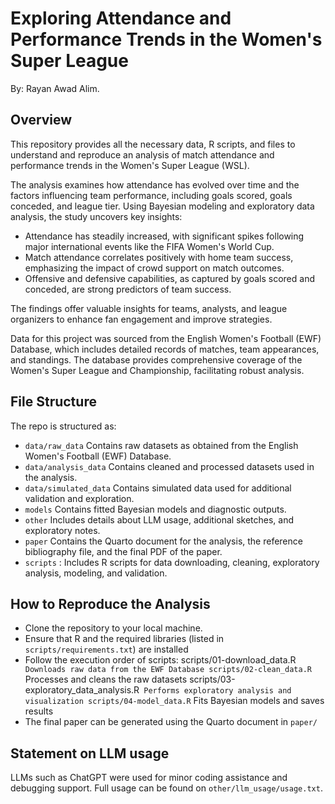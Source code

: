 # Exploring Attendance and Performance Trends in the Women's Super League

By: Rayan Awad Alim.

## Overview

This repository provides all the necessary data, R scripts, and files to understand and reproduce an analysis of match attendance and performance trends in the Women's Super League (WSL).

The analysis examines how attendance has evolved over time and the factors influencing team performance, including goals scored, goals conceded, and league tier. Using Bayesian modeling and exploratory data analysis, the study uncovers key insights:
- Attendance has steadily increased, with significant spikes following major international events like the FIFA Women's World Cup.
- Match attendance correlates positively with home team success, emphasizing the impact of crowd support on match outcomes.
- Offensive and defensive capabilities, as captured by goals scored and conceded, are strong predictors of team success.

The findings offer valuable insights for teams, analysts, and league organizers to enhance fan engagement and improve strategies.

Data for this project was sourced from the English Women's Football (EWF) Database, which includes detailed records of matches, team appearances, and standings. The database provides comprehensive coverage of the Women's Super League and Championship, facilitating robust analysis.


## File Structure

The repo is structured as:

-   `data/raw_data` Contains raw datasets as obtained from the English Women's Football (EWF) Database.
-   `data/analysis_data` Contains cleaned and processed datasets used in the analysis.
-   `data/simulated_data` Contains simulated data used for additional validation and exploration.
-   `models` Contains fitted Bayesian models and diagnostic outputs.
-   `other` Includes details about LLM usage, additional sketches, and exploratory notes.
-   `paper` Contains the Quarto document for the analysis, the reference bibliography file, and the final PDF of the paper.
-   `scripts` : Includes R scripts for data downloading, cleaning, exploratory analysis, modeling, and validation.

## How to Reproduce the Analysis
-   Clone the repository to your local machine.
-   Ensure that R and the required libraries (listed in `scripts/requirements.txt`) are installed
-   Follow the execution order of scripts:
    scripts/01-download_data.R` Downloads raw data from the EWF Database
    scripts/02-clean_data.R` Processes and cleans the raw datasets
    scripts/03-exploratory_data_analysis.R` Performs exploratory analysis and visualization
    scripts/04-model_data.R` Fits Bayesian models and saves results
-   The final paper can be generated using the Quarto document in `paper/`


## Statement on LLM usage

LLMs such as ChatGPT were used for minor coding assistance and debugging support. Full usage can be found on `other/llm_usage/usage.txt`.

